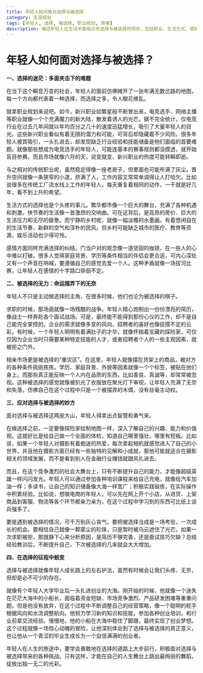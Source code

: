 ```yaml
---
title: 年轻人如何面对选择与被选择
category: 生涯规划
tags: [年轻人, 选择, 被选择, 职业规划, 感情]
description: 阐述年轻人在生活中面临众多选择与被选择的现状，包括职业、生活方式、感情等方面的选择迷茫和被选择的无奈，并提供应对方法，探讨如何在过程中实现蜕变。
---
```


# 年轻人如何面对选择与被选择？

**一、选择的迷茫：多面夹击下的难题**

在当下这个瞬息万变的社会，年轻人的面前仿佛摊开了一张布满无数岔路的地图，每一个方向都代表着一种选择，而选择之多，令人眼花缭乱。

就拿职业规划来说吧。如今，新兴职业如繁星般不断冒出来，电竞选手、网络主播等职业就像一个个充满魔力的新大陆，散发着诱人的光芒。据不完全统计，仅电竞行业在过去几年间就以年均百分之几十的速度迅猛增长，吸引了大量年轻人的目光。这些新兴职业看似有着无限的潜力和可能，可背后却隐藏着不少风险。很多年轻人被其吸引，一头扎进去，却发现缺乏行业经验和技能储备是他们面临的首要难题。就像那些想成为电竞选手的年轻人，可能连基本的赛事规则都没摸透，就开始盲目参赛。而且市场就像六月的天，说变就变，新兴职业的热度可能转瞬即逝。

与之相对的传统职业呢，虽然稳定得像一座老房子，但里面也可能布满了灰尘。晋升空间就像一条狭窄的小道，挤满了人，工作内容又常常单调得让人打哈欠。比如说很多在传统工厂流水线上工作的年轻人，每天重复着相同的动作，一干就是好几年，看不到上升的希望。

生活方式的选择也是个头疼的事儿。繁华都市像一个巨大的舞台，充满了各种机遇和刺激，快节奏的生活像一首激昂的交响曲。可在这背后，是高昂的房价、巨大的生活压力和无尽的疲惫。而宁静的乡村呢，就像一幅淡雅的水墨画，有着悠闲自在的生活节奏，新鲜的空气和淳朴的民风。但乡村可能缺乏城市的医疗、教育等资源，娱乐活动也少得可怜。

感情方面同样充满选择的纠结。门当户对的观念像一道坚固的枷锁，在一些人的心中难以打破。很多人觉得家庭背景、学历等条件相当的伴侣会更合适，可内心深处又有一个声音在呐喊，要遵循自己的感觉去爱一个人。这种矛盾就像一场拔河比赛，让年轻人在感情的十字路口徘徊不定。

**二、被选择的无力：命运摆弄下的无奈**

年轻人不只是主动做选择的主角，在很多时候，他们也沦为被选择的棋子。

求职的时候，那场面就像一场残酷的战争。年轻人精心炮制出一份份漂亮的简历，像战士一样奔赴各个面试战场。可是，最终能不能得到那份心仪的工作，却不是自己能完全掌控的。企业的需求就像多变的风向，招聘者的喜好也像捉摸不定的云彩。有时候，一个年轻人明明有着满肚子的才华，就像怀揣着宝藏的探险家，可仅仅因为企业当时只需要某种特定技能的人才，或者招聘者个人的一些主观因素，就被拒之门外。

相亲市场更是被选择的“重灾区”。在这里，年轻人就像摆在货架上的商品，被对方的各种条件挑挑拣拣。学历、家庭背景、外貌等因素就像一个个标签，被贴在他们身上。而那些真正能反映一个人内在品质的东西，比如善良、真诚等，却常常被忽视。这种被选择的感觉就像被扒光了衣服放在聚光灯下审视，让年轻人充满了无奈和失落，仿佛自己在这个过程中只是一个被摆弄的木偶，没有丝毫主动权。

**三、应对选择与被选择的妙方**

面对选择与被选择这两座大山，年轻人得拿出点智慧和勇气来。

在做选择之前，一定要像探险家绘制地图一样，深入了解自己的兴趣、能力和价值观。这就好比是给自己做一个全面的体检，知道自己哪里强壮，哪里有短板。比如说，如果一个年轻人对摄影有着痴迷的热爱，每次拿起相机就感觉进入了自己的小世界，并且他在摄影方面已经有一些独特的见解和小成就，那他可能就适合在摄影相关的领域发展，而不是看到别人在金融行业赚钱就跟风扎进去。

而且，在这个竞争激烈的社会大舞台上，只有不断提升自己的能力，才能像超级英雄一样闪闪发光。年轻人可以通过参加各种培训课程来给自己充电，就像给汽车加油一样；多读书，让自己的知识储备像大海一样宽广；积极实践锻炼，在实际操作中积累经验。比如说，想做电商的年轻人，可以先在网上开个小店，从进货、上架商品到客服、物流等各个环节都亲力亲为，在这个过程中学习到的东西可比纸上谈兵强多了。

要是遇到被选择的情况，可千万别灰心丧气。要把被选择当成是一场考验，一次成长的机会。要相信自己就像一颗蒙尘的珍珠，只是暂时被乌云遮住了光芒。如果一次求职被拒，那就静下心来分析原因，是简历不够完善，还是面试技巧欠缺？总结经验教训后，不断提升自己，下次被选择的几率就会大大增加。

**四、在选择的征程中蜕变**

选择与被选择就像年轻人成长路上的左右护法，虽然有时候会让我们头疼、无奈，但却是必不可少的存在。

就像有个年轻人大学毕业后一头扎进创业的大海。刚开始的时候，他就像一个迷失在茫茫大海中的小船长，面临着资金短缺、市场竞争激烈、产品研发困难等重重问题。但是他没有放弃，在这个过程中不断调整自己的经营策略，像一个聪明的舵手根据风向和水流调整航向。他努力学习新的知识和技能，参加各种创业培训，和行业前辈交流经验。慢慢地，他的小船在大海中稳住了脚跟，最终实现了创业梦想。这个过程就像一场惊心动魄的冒险，让他深刻体会到了选择与被选择的真正意义，也让他从一个青涩的毕业生成长为一个自信满满的创业者。

年轻人在人生的旅途中，要学会勇敢地在选择的道路上大步前行，积极面对选择与被选择带来的各种挑战。只有这样，才能在自己的人生舞台上跳出最绚丽的舞蹈，绽放出独一无二的光彩。